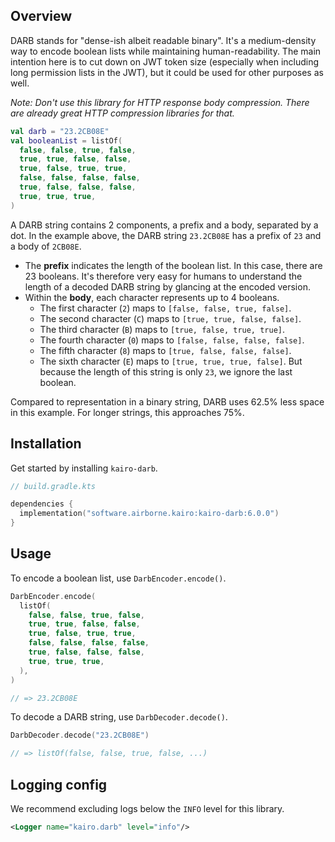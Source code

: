 ## Overview

DARB stands for "dense-ish albeit readable binary".
It's a medium-density way to encode boolean lists
while maintaining human-readability.
The main intention here is to cut down on JWT token size
(especially when including long permission lists in the JWT),
but it could be used for other purposes as well.

_Note: Don't use this library for HTTP response body compression.
There are already great HTTP compression libraries for that._

```kotlin
val darb = "23.2CB08E"
val booleanList = listOf(
  false, false, true, false,
  true, true, false, false,
  true, false, true, true,
  false, false, false, false,
  true, false, false, false,
  true, true, true,
)
```

A DARB string contains 2 components, a prefix and a body, separated by a dot.
In the example above, the DARB string `23.2CB08E` has a prefix of `23` and a body of `2CB08E`.

- The **prefix** indicates the length of the boolean list.
  In this case, there are 23 booleans.
  It's therefore very easy for humans to understand the length of a decoded DARB string by glancing at the encoded version.
- Within the **body**, each character represents up to 4 booleans.
  - The first character (`2`) maps to `[false, false, true, false]`.
  - The second character (`C`) maps to `[true, true, false, false]`.
  - The third character (`B`) maps to `[true, false, true, true]`.
  - The fourth character (`0`) maps to `[false, false, false, false]`.
  - The fifth character (`8`) maps to `[true, false, false, false]`.
  - The sixth character (`E`) maps to `[true, true, true, false]`.
    But because the length of this string is only `23`, we ignore the last boolean.

Compared to representation in a binary string, DARB uses 62.5% less space in this example.
For longer strings, this approaches 75%.

## Installation

Get started by installing `kairo-darb`.

```kotlin
// build.gradle.kts

dependencies {
  implementation("software.airborne.kairo:kairo-darb:6.0.0")
}
```

## Usage

To encode a boolean list, use `DarbEncoder.encode()`.

```kotlin
DarbEncoder.encode(
  listOf(
    false, false, true, false,
    true, true, false, false,
    true, false, true, true,
    false, false, false, false,
    true, false, false, false,
    true, true, true,
  ),
)

// => 23.2CB08E
```

To decode a DARB string, use `DarbDecoder.decode()`.

```kotlin
DarbDecoder.decode("23.2CB08E")

// => listOf(false, false, true, false, ...)
```

## Logging config

We recommend excluding logs below the `INFO` level for this library.

```xml
<Logger name="kairo.darb" level="info"/>
```
